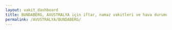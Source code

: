 ```yaml
---
layout: vakit_dashboard
title: BUNDABERG, AVUSTRALYA için iftar, namaz vakitleri ve hava durumu - ilçe/eyalet seç
permalink: /AVUSTRALYA/BUNDABERG/
---
```


<script type="text/javascript">
  var GLOBAL_COUNTRY = 'AVUSTRALYA';
  var GLOBAL_CITY = 'BUNDABERG';
  var GLOBAL_STATE = '';
  var lat = 72;
  var lon = 21;
</script>
